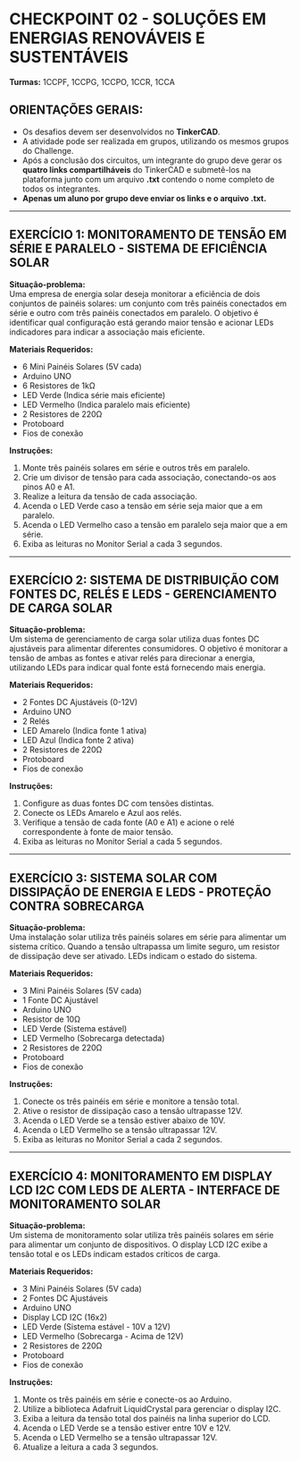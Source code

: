 
# CHECKPOINT 02 - SOLUÇÕES EM ENERGIAS RENOVÁVEIS E SUSTENTÁVEIS
**Turmas:** 1CCPF, 1CCPG, 1CCPO, 1CCR, 1CCA

## ORIENTAÇÕES GERAIS:
- Os desafios devem ser desenvolvidos no **TinkerCAD**.
- A atividade pode ser realizada em grupos, utilizando os mesmos grupos do Challenge.
- Após a conclusão dos circuitos, um integrante do grupo deve gerar os **quatro links compartilháveis** do TinkerCAD e submetê-los na plataforma junto com um arquivo **.txt** contendo o nome completo de todos os integrantes.
- **Apenas um aluno por grupo deve enviar os links e o arquivo .txt.**
---

## EXERCÍCIO 1: MONITORAMENTO DE TENSÃO EM SÉRIE E PARALELO - SISTEMA DE EFICIÊNCIA SOLAR

**Situação-problema:**  
Uma empresa de energia solar deseja monitorar a eficiência de dois conjuntos de painéis solares: um conjunto com três painéis conectados em série e outro com três painéis conectados em paralelo. O objetivo é identificar qual configuração está gerando maior tensão e acionar LEDs indicadores para indicar a associação mais eficiente.  

**Materiais Requeridos:**
- 6 Mini Painéis Solares (5V cada)
- Arduino UNO
- 6 Resistores de 1kΩ
- LED Verde (Indica série mais eficiente)
- LED Vermelho (Indica paralelo mais eficiente)
- 2 Resistores de 220Ω
- Protoboard
- Fios de conexão

**Instruções:**
1. Monte três painéis solares em série e outros três em paralelo.
2. Crie um divisor de tensão para cada associação, conectando-os aos pinos A0 e A1.
3. Realize a leitura da tensão de cada associação.
4. Acenda o LED Verde caso a tensão em série seja maior que a em paralelo.
5. Acenda o LED Vermelho caso a tensão em paralelo seja maior que a em série.
6. Exiba as leituras no Monitor Serial a cada 3 segundos.

---

## EXERCÍCIO 2: SISTEMA DE DISTRIBUIÇÃO COM FONTES DC, RELÉS E LEDS - GERENCIAMENTO DE CARGA SOLAR

**Situação-problema:**  
Um sistema de gerenciamento de carga solar utiliza duas fontes DC ajustáveis para alimentar diferentes consumidores. O objetivo é monitorar a tensão de ambas as fontes e ativar relés para direcionar a energia, utilizando LEDs para indicar qual fonte está fornecendo mais energia.  

**Materiais Requeridos:**
- 2 Fontes DC Ajustáveis (0-12V)
- Arduino UNO
- 2 Relés
- LED Amarelo (Indica fonte 1 ativa)
- LED Azul (Indica fonte 2 ativa)
- 2 Resistores de 220Ω
- Protoboard
- Fios de conexão

**Instruções:**
1. Configure as duas fontes DC com tensões distintas.
2. Conecte os LEDs Amarelo e Azul aos relés.
3. Verifique a tensão de cada fonte (A0 e A1) e acione o relé correspondente à fonte de maior tensão.
4. Exiba as leituras no Monitor Serial a cada 5 segundos.

---

## EXERCÍCIO 3: SISTEMA SOLAR COM DISSIPAÇÃO DE ENERGIA E LEDS - PROTEÇÃO CONTRA SOBRECARGA

**Situação-problema:**  
Uma instalação solar utiliza três painéis solares em série para alimentar um sistema crítico. Quando a tensão ultrapassa um limite seguro, um resistor de dissipação deve ser ativado. LEDs indicam o estado do sistema.  

**Materiais Requeridos:**
- 3 Mini Painéis Solares (5V cada)
- 1 Fonte DC Ajustável
- Arduino UNO
- Resistor de 10Ω
- LED Verde (Sistema estável)
- LED Vermelho (Sobrecarga detectada)
- 2 Resistores de 220Ω
- Protoboard
- Fios de conexão

**Instruções:**
1. Conecte os três painéis em série e monitore a tensão total.
2. Ative o resistor de dissipação caso a tensão ultrapasse 12V.
3. Acenda o LED Verde se a tensão estiver abaixo de 10V.
4. Acenda o LED Vermelho se a tensão ultrapassar 12V.
5. Exiba as leituras no Monitor Serial a cada 2 segundos.

---

## EXERCÍCIO 4: MONITORAMENTO EM DISPLAY LCD I2C COM LEDS DE ALERTA - INTERFACE DE MONITORAMENTO SOLAR

**Situação-problema:**  
Um sistema de monitoramento solar utiliza três painéis solares em série para alimentar um conjunto de dispositivos. O display LCD I2C exibe a tensão total e os LEDs indicam estados críticos de carga.  

**Materiais Requeridos:**
- 3 Mini Painéis Solares (5V cada)
- 2 Fontes DC Ajustáveis
- Arduino UNO
- Display LCD I2C (16x2)
- LED Verde (Sistema estável - 10V a 12V)
- LED Vermelho (Sobrecarga - Acima de 12V)
- 2 Resistores de 220Ω
- Protoboard
- Fios de conexão

**Instruções:**
1. Monte os três painéis em série e conecte-os ao Arduino.
2. Utilize a biblioteca Adafruit LiquidCrystal para gerenciar o display I2C.
3. Exiba a leitura da tensão total dos painéis na linha superior do LCD.
4. Acenda o LED Verde se a tensão estiver entre 10V e 12V.
5. Acenda o LED Vermelho se a tensão ultrapassar 12V.
6. Atualize a leitura a cada 3 segundos.
